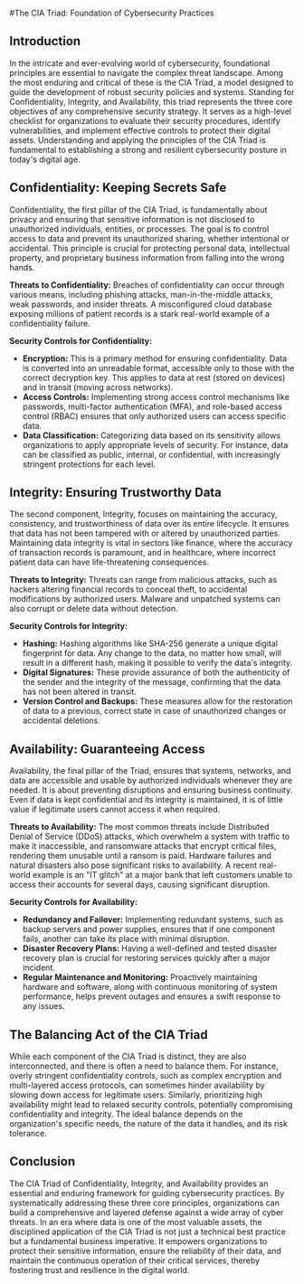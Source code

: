 <br>
 #The CIA Triad: Foundation of Cybersecurity Practices

## Introduction

In the intricate and ever-evolving world of cybersecurity, foundational principles are essential to navigate the complex threat landscape. Among the most enduring and critical of these is the CIA Triad, a model designed to guide the development of robust security policies and systems. Standing for Confidentiality, Integrity, and Availability, this triad represents the three core objectives of any comprehensive security strategy. It serves as a high-level checklist for organizations to evaluate their security procedures, identify vulnerabilities, and implement effective controls to protect their digital assets. Understanding and applying the principles of the CIA Triad is fundamental to establishing a strong and resilient cybersecurity posture in today's digital age.

## Confidentiality: Keeping Secrets Safe

Confidentiality, the first pillar of the CIA Triad, is fundamentally about privacy and ensuring that sensitive information is not disclosed to unauthorized individuals, entities, or processes. The goal is to control access to data and prevent its unauthorized sharing, whether intentional or accidental. This principle is crucial for protecting personal data, intellectual property, and proprietary business information from falling into the wrong hands.

**Threats to Confidentiality:** Breaches of confidentiality can occur through various means, including phishing attacks, man-in-the-middle attacks, weak passwords, and insider threats. A misconfigured cloud database exposing millions of patient records is a stark real-world example of a confidentiality failure.

**Security Controls for Confidentiality:**
*   **Encryption:** This is a primary method for ensuring confidentiality. Data is converted into an unreadable format, accessible only to those with the correct decryption key. This applies to data at rest (stored on devices) and in transit (moving across networks).
*   **Access Controls:** Implementing strong access control mechanisms like passwords, multi-factor authentication (MFA), and role-based access control (RBAC) ensures that only authorized users can access specific data.
*   **Data Classification:** Categorizing data based on its sensitivity allows organizations to apply appropriate levels of security. For instance, data can be classified as public, internal, or confidential, with increasingly stringent protections for each level.

## Integrity: Ensuring Trustworthy Data

The second component, Integrity, focuses on maintaining the accuracy, consistency, and trustworthiness of data over its entire lifecycle. It ensures that data has not been tampered with or altered by unauthorized parties. Maintaining data integrity is vital in sectors like finance, where the accuracy of transaction records is paramount, and in healthcare, where incorrect patient data can have life-threatening consequences.

**Threats to Integrity:** Threats can range from malicious attacks, such as hackers altering financial records to conceal theft, to accidental modifications by authorized users. Malware and unpatched systems can also corrupt or delete data without detection.

**Security Controls for Integrity:**
*   **Hashing:** Hashing algorithms like SHA-256 generate a unique digital fingerprint for data. Any change to the data, no matter how small, will result in a different hash, making it possible to verify the data's integrity.
*   **Digital Signatures:** These provide assurance of both the authenticity of the sender and the integrity of the message, confirming that the data has not been altered in transit.
*   **Version Control and Backups:** These measures allow for the restoration of data to a previous, correct state in case of unauthorized changes or accidental deletions.

## Availability: Guaranteeing Access

Availability, the final pillar of the Triad, ensures that systems, networks, and data are accessible and usable by authorized individuals whenever they are needed. It is about preventing disruptions and ensuring business continuity. Even if data is kept confidential and its integrity is maintained, it is of little value if legitimate users cannot access it when required.

**Threats to Availability:** The most common threats include Distributed Denial of Service (DDoS) attacks, which overwhelm a system with traffic to make it inaccessible, and ransomware attacks that encrypt critical files, rendering them unusable until a ransom is paid. Hardware failures and natural disasters also pose significant risks to availability. A recent real-world example is an "IT glitch" at a major bank that left customers unable to access their accounts for several days, causing significant disruption.

**Security Controls for Availability:**
*   **Redundancy and Failover:** Implementing redundant systems, such as backup servers and power supplies, ensures that if one component fails, another can take its place with minimal disruption.
*   **Disaster Recovery Plans:** Having a well-defined and tested disaster recovery plan is crucial for restoring services quickly after a major incident.
*   **Regular Maintenance and Monitoring:** Proactively maintaining hardware and software, along with continuous monitoring of system performance, helps prevent outages and ensures a swift response to any issues.

## The Balancing Act of the CIA Triad

While each component of the CIA Triad is distinct, they are also interconnected, and there is often a need to balance them. For instance, overly stringent confidentiality controls, such as complex encryption and multi-layered access protocols, can sometimes hinder availability by slowing down access for legitimate users. Similarly, prioritizing high availability might lead to relaxed security controls, potentially compromising confidentiality and integrity. The ideal balance depends on the organization's specific needs, the nature of the data it handles, and its risk tolerance.

## Conclusion

The CIA Triad of Confidentiality, Integrity, and Availability provides an essential and enduring framework for guiding cybersecurity practices. By systematically addressing these three core principles, organizations can build a comprehensive and layered defense against a wide array of cyber threats. In an era where data is one of the most valuable assets, the disciplined application of the CIA Triad is not just a technical best practice but a fundamental business imperative. It empowers organizations to protect their sensitive information, ensure the reliability of their data, and maintain the continuous operation of their critical services, thereby fostering trust and resilience in the digital world.
